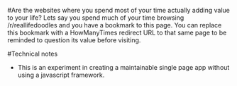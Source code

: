 #Are the websites where you spend most of your time actually adding value to your life?
Lets say you spend much of your time browsing /r/reallifedoodles and you have a
bookmark to this page.
You can replace this bookmark with a HowManyTimes redirect URL to that same page to be reminded
to question its value before visiting.

#Technical notes
- This is an experiment in creating a maintainable single page app without using a javascript framework. 
